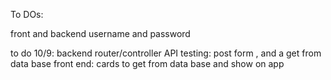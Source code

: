 To DOs: 


front and backend 
username and password 

to do 10/9:
backend 
router/controller
API testing: post form , and a get from data base
front end:
cards to get from data base and show on app
